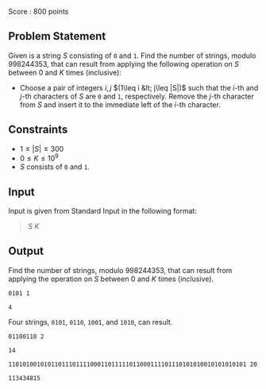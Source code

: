 Score : $800$ points

## Problem Statement

Given is a string $S$ consisting of `0` and `1`. Find the number of strings, modulo $998244353$, that can result from applying the following operation on $S$ between $0$ and $K$ times (inclusive):

- Choose a pair of integers $i, j$ $(1\leq i &lt; j\leq |S|)$ such that the $i$-th and $j$-th characters of $S$ are `0` and `1`, respectively. Remove the $j$-th character from $S$ and insert it to the immediate left of the $i$-th character.

## Constraints

- $1 \leq |S| \leq 300$
- $0 \leq K \leq 10^9$
- $S$ consists of `0` and `1`.

## Input

Input is given from Standard Input in the following format:

> $S$ $K$

## Output

Find the number of strings, modulo $998244353$, that can result from applying the operation on $S$ between $0$ and $K$ times (inclusive).

```input1
0101 1
```

```output1
4
```

Four strings, `0101`, `0110`, `1001`, and `1010`, can result.

```input2
01100110 2
```

```output2
14
```

```input3
1101010010101101110111100011011111011000111101110101010010101010101 20
```

```output3
113434815
```